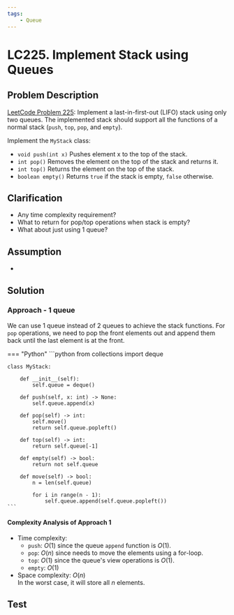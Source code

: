 ```yaml
---
tags:
    - Queue
---
```


# LC225. Implement Stack using Queues

## Problem Description

[LeetCode Problem 225](https://leetcode.com/problems/implement-stack-using-queues): Implement a last-in-first-out (LIFO) stack using only two queues. The implemented stack should support all the functions of a normal stack (`push`, `top`, `pop`, and `empty`).

Implement the `MyStack` class:

- `void push(int x)` Pushes element x to the top of the stack.
- `int pop()` Removes the element on the top of the stack and returns it.
- `int top()` Returns the element on the top of the stack.
- `boolean empty()` Returns `true` if the stack is empty, `false` otherwise.

## Clarification

- Any time complexity requirement?
- What to return for pop/top operations when stack is empty?
- What about just using 1 queue?

## Assumption

-

## Solution

### Approach - 1 queue

We can use 1 queue instead of 2 queues to achieve the stack functions. For `pop` operations, we need to pop the front elements out and append them back until the last element is at the front.

=== "Python"
    ```python
    from collections import deque

    class MyStack:

        def __init__(self):
            self.queue = deque()

        def push(self, x: int) -> None:
            self.queue.append(x)

        def pop(self) -> int:
            self.move()
            return self.queue.popleft()

        def top(self) -> int:
            return self.queue[-1]

        def empty(self) -> bool:
            return not self.queue

        def move(self) -> bool:
            n = len(self.queue)

            for i in range(n - 1):
                self.queue.append(self.queue.popleft())
    ```

#### Complexity Analysis of Approach 1

- Time complexity:
    - `push`: $O(1)$ since the queue `append` function is $O(1)$.
    - `pop`: $O(n)$ since needs to move the elements using a for-loop.
    - `top`: $O(1)$ since the queue's view operations is $O(1)$.
    - `empty`: $O(1)$
- Space complexity: $O(n)$  
  In the worst case, it will store all $n$ elements.

## Test
